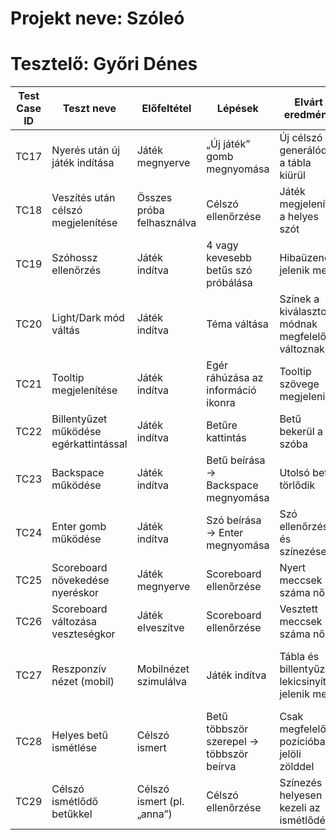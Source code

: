 # Projekt neve: Szóleó  
# Tesztelő: Győri Dénes

| Test Case ID | Teszt neve | Előfeltétel | Lépések | Elvárt eredmény | Valós eredmény | Státusz |
|--------------|------------|-------------|---------|----------------|----------------|---------|
| TC17 | Nyerés után új játék indítása | Játék megnyerve | „Új játék” gomb megnyomása | Új célszó generálódik, a tábla kiürül | Új célszó generálódik, a tábla kiürül | Pass |
| TC18 | Veszítés után célszó megjelenítése | Összes próba felhasználva | Célszó ellenőrzése | Játék megjeleníti a helyes szót | Játék megjeleníti a helyes szót | Pass |
| TC19 | Szóhossz ellenőrzés | Játék indítva | 4 vagy kevesebb betűs szó próbálása | Hibaüzenet jelenik meg | Hibaüzenet jelenik meg | Pass |
| TC20 | Light/Dark mód váltás | Játék indítva | Téma váltása | Színek a kiválasztott módnak megfelelően változnak | Színek a kiválasztott módnak megfelelően változnak | Pass |
| TC21 | Tooltip megjelenítése | Játék indítva | Egér ráhúzása az információ ikonra | Tooltip szövege megjelenik | Tooltip szövege megjelenik | Pass |
| TC22 | Billentyűzet működése egérkattintással | Játék indítva | Betűre kattintás | Betű bekerül a szóba | Betű bekerül a szóba | Pass |
| TC23 | Backspace működése | Játék indítva | Betű beírása → Backspace megnyomása | Utolsó betű törlődik | Utolsó betű törlődik | Pass |
| TC24 | Enter gomb működése | Játék indítva | Szó beírása → Enter megnyomása | Szó ellenőrzése és színezése | Szó ellenőrzése és színezése | Pass |
| TC25 | Scoreboard növekedése nyeréskor | Játék megnyerve | Scoreboard ellenőrzése | Nyert meccsek száma nő | Nyert meccsek száma nő | Pass |
| TC26 | Scoreboard változása veszteségkor | Játék elveszítve | Scoreboard ellenőrzése | Vesztett meccsek száma nő | Vesztett meccsek száma nő | Pass |
| TC27 | Reszponzív nézet (mobil) | Mobilnézet szimulálva | Játék indítva | Tábla és billentyűzet lekicsinyítve jelenik meg | Tábla és billentyűzet nem lekicsinyítve jelenik meg | Fail |
| TC28 | Helyes betű ismétlése | Célszó ismert | Betű többször szerepel → többször beírva | Csak megfelelő pozícióban jelöli zölddel | Csak megfelelő pozícióban jelöli zölddel | Pass |
| TC29 | Célszó ismétlődő betűkkel | Célszó ismert (pl. „anna”) | Célszó ellenőrzése | Színezés helyesen kezeli az ismétlődést | Színezés helyesen kezeli az ismétlődést | Pass |
